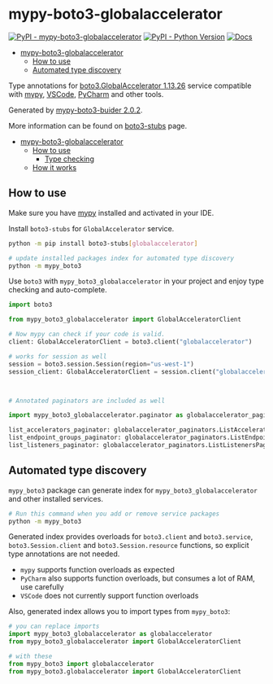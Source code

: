# mypy-boto3-globalaccelerator

[![PyPI - mypy-boto3-globalaccelerator](https://img.shields.io/pypi/v/mypy-boto3-globalaccelerator.svg?color=blue)](https://pypi.org/project/mypy-boto3-globalaccelerator)
[![PyPI - Python Version](https://img.shields.io/pypi/pyversions/mypy-boto3-globalaccelerator.svg?color=blue)](https://pypi.org/project/mypy-boto3-globalaccelerator)
[![Docs](https://img.shields.io/readthedocs/mypy-boto3-builder.svg?color=blue)](https://mypy-boto3-builder.readthedocs.io/)

- [mypy-boto3-globalaccelerator](#mypy-boto3-globalaccelerator)
  - [How to use](#how-to-use)
  - [Automated type discovery](#automated-type-discovery)


Type annotations for
[boto3.GlobalAccelerator 1.13.26](https://boto3.amazonaws.com/v1/documentation/api/1.13.26/reference/services/globalaccelerator.html#GlobalAccelerator) service
compatible with [mypy](https://github.com/python/mypy), [VSCode](https://code.visualstudio.com/),
[PyCharm](https://www.jetbrains.com/pycharm/) and other tools.

Generated by [mypy-boto3-buider 2.0.2](https://github.com/vemel/mypy_boto3_builder).

More information can be found on [boto3-stubs](https://pypi.org/project/boto3-stubs/) page.

- [mypy-boto3-globalaccelerator](#mypy-boto3-globalaccelerator)
  - [How to use](#how-to-use)
    - [Type checking](#type-checking)
  - [How it works](#how-it-works)

## How to use

Make sure you have [mypy](https://github.com/python/mypy) installed and activated in your IDE.

Install `boto3-stubs` for `GlobalAccelerator` service.

```bash
python -m pip install boto3-stubs[globalaccelerator]

# update installed packages index for automated type discovery
python -m mypy_boto3
```

Use `boto3` with `mypy_boto3_globalaccelerator` in your project and enjoy type checking and auto-complete.

```python
import boto3

from mypy_boto3_globalaccelerator import GlobalAcceleratorClient

# Now mypy can check if your code is valid.
client: GlobalAcceleratorClient = boto3.client("globalaccelerator")

# works for session as well
session = boto3.session.Session(region="us-west-1")
session_client: GlobalAcceleratorClient = session.client("globalaccelerator")



# Annotated paginators are included as well

import mypy_boto3_globalaccelerator.paginator as globalaccelerator_paginators

list_accelerators_paginator: globalaccelerator_paginators.ListAcceleratorsPaginator = client.get_paginator("list_accelerators")
list_endpoint_groups_paginator: globalaccelerator_paginators.ListEndpointGroupsPaginator = client.get_paginator("list_endpoint_groups")
list_listeners_paginator: globalaccelerator_paginators.ListListenersPaginator = client.get_paginator("list_listeners")
```

## Automated type discovery

`mypy_boto3` package can generate index for `mypy_boto3_globalaccelerator` and other installed services.

```bash
# Run this command when you add or remove service packages
python -m mypy_boto3
```

Generated index provides overloads for `boto3.client` and `boto3.service`,
`boto3.Session.client` and `boto3.Session.resource` functions,
so explicit type annotations are not needed.

- `mypy` supports function overloads as expected
- `PyCharm` also supports function overloads, but consumes a lot of RAM, use carefully
- `VSCode` does not currently support function overloads

Also, generated index allows you to import types from `mypy_boto3`:

```python
# you can replace imports
import mypy_boto3_globalaccelerator as globalaccelerator
from mypy_boto3_globalaccelerator import GlobalAcceleratorClient

# with these
from mypy_boto3 import globalaccelerator
from mypy_boto3.globalaccelerator import GlobalAcceleratorClient
```